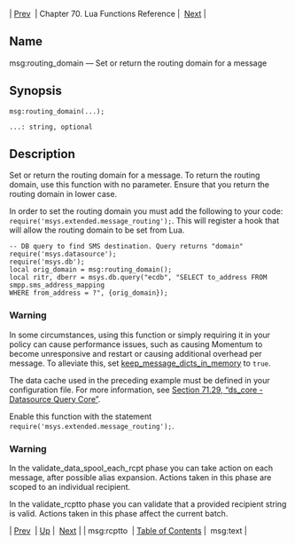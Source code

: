 | [Prev](lua.ref.msg_rcptto)  | Chapter 70. Lua Functions Reference |  [Next](lua.ref.msg_text) |

<a name="lua.ref.msg_routing_domain"></a>
## Name

msg:routing_domain — Set or return the routing domain for a message

<a name="idp16951024"></a>
## Synopsis

`msg:routing_domain(...);`

`...: string, optional`<a name="idp16954000"></a>
## Description

Set or return the routing domain for a message. To return the routing domain, use this function with no parameter. Ensure that you return the routing domain in lower case.

In order to set the routing domain you must add the following to your code: `require('msys.extended.message_routing');`. This will register a hook that will allow the routing domain to be set from Lua.

```
-- DB query to find SMS destination. Query returns "domain"
require('msys.datasource');
require('msys.db');
local orig_domain = msg:routing_domain();
local ritr, dberr = msys.db.query("ecdb", "SELECT to_address FROM smpp.sms_address_mapping
WHERE from_address = ?", {orig_domain});
```

### Warning

In some circumstances, using this function or simply requiring it in your policy can cause performance issues, such as causing Momentum to become unresponsive and restart or causing additional overhead per message. To alleviate this, set [keep_message_dicts_in_memory](conf.ref.keep_message_dicts_in_memory "keep_message_dicts_in_memory") to `true`.

The data cache used in the preceding example must be defined in your configuration file. For more information, see [Section 71.29, “ds_core - Datasource Query Core”](modules.ds_core "71.29. ds_core - Datasource Query Core").

Enable this function with the statement `require('msys.extended.message_routing');`.

### Warning

In the validate_data_spool_each_rcpt phase you can take action on each message, after possible alias expansion. Actions taken in this phase are scoped to an individual recipient.

In the validate_rcptto phase you can validate that a provided recipient string is valid. Actions taken in this phase affect the current batch.

| [Prev](lua.ref.msg_rcptto)  | [Up](lua.function.details) |  [Next](lua.ref.msg_text) |
| msg:rcptto  | [Table of Contents](index) |  msg:text |

